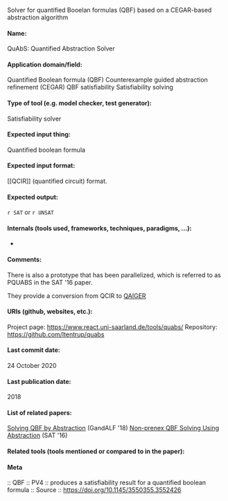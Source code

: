 Solver for quantified Booelan formulas (QBF) based on a CEGAR-based abstraction algorithm

#### Name:
QuAbS: Quantified Abstraction Solver

#### Application domain/field:
Quantified Boolean formula (QBF)
Counterexample guided abstraction refinement (CEGAR)
QBF satisfiability
Satisfiability solving

#### Type of tool (e.g. model checker, test generator):
Satisfiability solver

#### Expected input thing:
Quantified boolean formula

#### Expected input format:
[[QCIR]] (quantified circuit) format.

#### Expected output:
`r SAT` or `r UNSAT`

#### Internals (tools used, frameworks, techniques, paradigms, ...):
-

#### Comments:
There is also a prototype that has been parallelized, which is referred to as PQUABS in the SAT '16 paper.

They provide a conversion from QCIR to [QAIGER](../../Formats/QAIGER.md)

#### URIs (github, websites, etc.):
Project page: https://www.react.uni-saarland.de/tools/quabs/
Repository: https://github.com/ltentrup/quabs

#### Last commit date:
24 October 2020

#### Last publication date:
2018

#### List of related papers:
[Solving QBF by Abstraction](https://doi.org/10.4204/EPTCS.277.7) (GandALF '18)
[Non-prenex QBF Solving Using Abstraction](https://doi.org/10.1007/978-3-319-40970-2_24) (SAT '16)

#### Related tools (tools mentioned or compared to in the paper):

#### Meta
:: QBF
:: PV4 :: produces a satisfiability result for a quantified boolean formula
:: Source :: https://doi.org/10.1145/3550355.3552426
